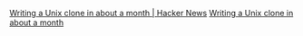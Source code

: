 
[Writing a Unix clone in about a month | Hacker News](https://news.ycombinator.com/item?id=40467297)
[Writing a Unix clone in about a month](https://drewdevault.com/2024/05/24/2024-05-24-Bunnix.html)
